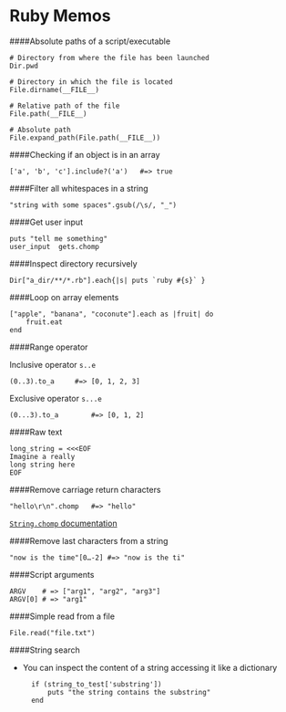 Ruby Memos
==========

####Absolute paths of a script/executable
	
	# Directory from where the file has been launched
	Dir.pwd
	
	# Directory in which the file is located
	File.dirname(__FILE__)
	
	# Relative path of the file
	File.path(__FILE__)
	
	# Absolute path
	File.expand_path(File.path(__FILE__))

####Checking if an object is in an array

	['a', 'b', 'c'].include?('a')	#=> true

####Filter all whitespaces in a string

	"string with some spaces".gsub(/\s/, "_")
	
####Get user input

	puts "tell me something"
	user_input	gets.chomp

####Inspect directory recursively

	Dir["a_dir/**/*.rb"].each{|s| puts `ruby #{s}` }

####Loop on array elements

	["apple", "banana", "coconute"].each as |fruit| do
		fruit.eat
	end
	
####Range operator

Inclusive operator `s..e`
	
	(0..3).to_a		#=> [0, 1, 2, 3]
	
Exclusive operator `s...e`

	(0...3).to_a		#=> [0, 1, 2]

####Raw text
	
	long_string = <<<EOF
	Imagine a really
	long string here
	EOF
	
####Remove carriage return characters

	"hello\r\n".chomp	#=> "hello"
	
[`String.chomp` documentation](http://ruby-doc.org/core-2.0/String.html#method-i-chomp)

####Remove last characters from a string

	"now is the time"[0…-2]	#=> "now is the ti"

####Script arguments

	ARGV	# => ["arg1", "arg2", "arg3"]
	ARGV[0] # => "arg1"
	
####Simple read from a file

	File.read("file.txt")	
	
####String search

* You can inspect the content of a string accessing it like a dictionary

		if (string_to_test['substring'])
			puts "the string contains the substring"
		end